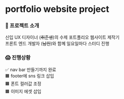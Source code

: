 # portfolio website project

### 🤔 프로젝트 소개
신입 UX 디자이너 (~~취준생~~)의 수제 포트폴리오 웹사이트 제작기
<br>
프론트 엔드 개발자 (~~남친~~)와 함꼐 일요일마다 스터디 진행

### 😱 진행상황
✅ nav bar 만들기까지 완료
<br> 🟧 footer에 sns 링크 삽입
<br> 🟧 폰트 컬러값 조정
<br> 🟧 이미지 에셋 삽입

